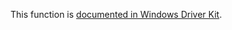 This function is [documented in Windows Driver Kit](https://learn.microsoft.com/en-us/windows-hardware/drivers/ddi/ntifs/nf-ntifs-rtlinitializeunicodeprefix).
